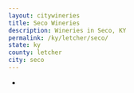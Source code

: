 ```yaml
---
layout: citywineries
title: Seco Wineries
description: Wineries in Seco, KY
permalink: /ky/letcher/seco/
state: ky
county: letcher
city: seco
---
```

-
